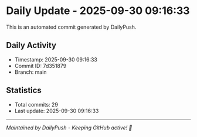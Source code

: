 # Daily Update - 2025-09-30 09:16:33

This is an automated commit generated by DailyPush.

## Daily Activity
- Timestamp: 2025-09-30 09:16:33
- Commit ID: 7d351879
- Branch: main

## Statistics
- Total commits: 29
- Last update: 2025-09-30 09:16:33

---
*Maintained by DailyPush - Keeping GitHub active! 🚀*
